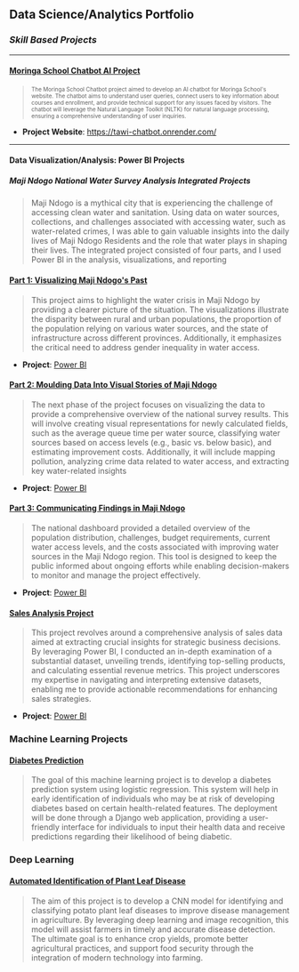 ## Data Science/Analytics Portfolio
### *Skill Based Projects*
***
#### [Moringa School Chatbot AI Project](https://github.com/FREDRICKKYEKI/Moringa-AI-Chatbot)
> <p style="font-size:10px;">The Moringa School Chatbot project aimed to develop an AI chatbot for Moringa School's website. The chatbot aims to understand user queries, connect users to key information about courses and enrollment, and provide technical support for any issues faced by visitors. The chatbot will leverage the Natural Language Toolkit (NLTK) for natural language processing, ensuring a comprehensive understanding of user inquiries.</p>
* **Project Website**: https://tawi-chatbot.onrender.com/
***
#### Data Visualization/Analysis: Power BI Projects
##### Maji Ndogo National Water Survey Analysis Integrated Projects
> Maji Ndogo is a mythical city that is experiencing the challenge of accessing clean water and sanitation. Using data on water sources, collections, and challenges associated with accessing water, such as water-related crimes, I was able to gain valuable insights into the daily lives of Maji Ndogo Residents and the role that water plays in shaping their lives. The integrated project consisted of four parts, and I used Power BI in the analysis, visualizations, and reporting
#### [Part 1: Visualizing Maji Ndogo's Past](https://github.com/ksila01/Maji-Ndogo-Water-Survey-Part-1-Visualizing-Maji-Ndogo-s-Past.git)
> This project aims to highlight the water crisis in Maji Ndogo by providing a clearer picture of the situation. The visualizations illustrate the disparity between rural and urban populations, the proportion of the population relying on various water sources, and the state of infrastructure across different provinces. Additionally, it emphasizes the critical need to address gender inequality in water access.
* **Project**: [Power BI](https://app.powerbi.com/links/t_A0kcg4eR?ctid=6b50791c-a474-4b8d-899a-9049d80d3eac&pbi_source=linkShare)
#### [Part 2: Moulding Data Into Visual Stories of Maji Ndogo](https://github.com/ksila01/Maji-Ndogo-Water-Survey-Part-2.git)
> The next phase of the project focuses on visualizing the data to provide a comprehensive overview of the national survey results. This will involve creating visual representations for newly calculated fields, such as the average queue time per water source, classifying water sources based on access levels (e.g., basic vs. below basic), and estimating improvement costs. Additionally, it will include mapping pollution, analyzing crime data related to water access, and extracting key water-related insights
* **Project**: [Power BI](https://app.powerbi.com/links/LQGEuqArff?ctid=6b50791c-a474-4b8d-899a-9049d80d3eac&pbi_source=linkShare)

#### [Part 3: Communicating Findings in Maji Ndogo](https://github.com/ksila01/Maji_Ndogo_Part3)
> The national dashboard provided a detailed overview of the population distribution, challenges, budget requirements, current water access levels, and the costs associated with improving water sources in the Maji Ndogo region. This tool is designed to keep the public informed about ongoing efforts while enabling decision-makers to monitor and manage the project effectively.
* **Project**: [Power BI](https://app.powerbi.com/links/LQGEuqArff?ctid=6b50791c-a474-4b8d-899a-9049d80d3eac&pbi_source=linkShare)
#### [Sales Analysis Project](https://github.com/ksila01/SalesAnalysisProject.git)
> This project revolves around a comprehensive analysis of sales data aimed at extracting crucial insights for strategic business decisions. By leveraging Power BI, I conducted an in-depth examination of a substantial dataset, unveiling trends, identifying top-selling products, and calculating essential revenue metrics. This project underscores my expertise in navigating and interpreting extensive datasets, enabling me to provide actionable recommendations for enhancing sales strategies.
* **Project**: [Power BI](https://github.com/ksila01/SalesAnalysisProject.git)
### Machine Learning Projects
#### [Diabetes Prediction](https://github.com/ksila01/DiabetesPrediction.git)
> The goal of this machine learning project is to develop a diabetes prediction system using logistic regression. This system will help in early identification of individuals who may be at risk of developing diabetes based on certain health-related features. The deployment will be done through a Django web application, providing a user-friendly interface for individuals to input their health data and receive predictions regarding their likelihood of being diabetic.
### Deep Learning
#### [Automated Identification of Plant Leaf Disease](https://github.com/Iswana-O/Deep-Learning-for-Automated-Identification-of-Plant-Leaf-Diseases.git)
> The aim of this project is to develop a CNN model for identifying and classifying potato plant leaf diseases to improve disease management in agriculture. By leveraging deep learning and image recognition, this model will assist farmers in timely and accurate disease detection. The ultimate goal is to enhance crop yields, promote better agricultural practices, and support food security through the integration of modern technology into farming.







